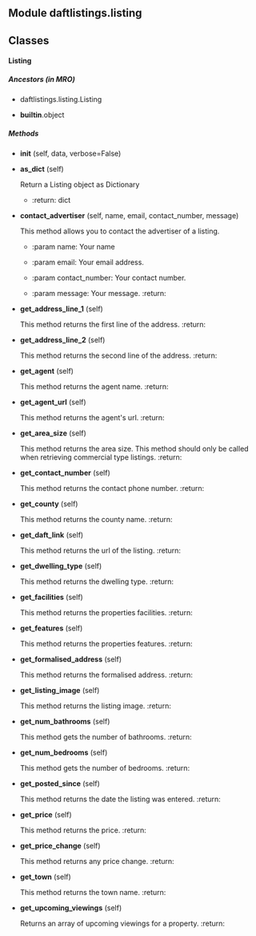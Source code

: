 Module daftlistings.listing
---------------------------

Classes
-------
#### Listing 
##### Ancestors (in MRO)
- daftlistings.listing.Listing

- __builtin__.object

##### Methods
- **__init__** (self, data, verbose=False)

- **as_dict** (self)

    Return a Listing object as Dictionary

    * :return: dict

- **contact_advertiser** (self, name, email, contact_number, message)

    This method allows you to contact the advertiser of a listing.

    * :param name: Your name

    * :param email: Your email address.

    * :param contact_number: Your contact number.

    * :param message: Your message.
:return:

- **get_address_line_1** (self)

    This method returns the first line of the address.
:return:

- **get_address_line_2** (self)

    This method returns the second line of the address.
:return:

- **get_agent** (self)

    This method returns the agent name.
:return:

- **get_agent_url** (self)

    This method returns the agent's url.
:return:

- **get_area_size** (self)

    This method returns the area size. This method should only be called when retrieving commercial type listings.
:return:

- **get_contact_number** (self)

    This method returns the contact phone number.
:return:

- **get_county** (self)

    This method returns the county name.
:return:

- **get_daft_link** (self)

    This method returns the url of the listing.
:return:

- **get_dwelling_type** (self)

    This method returns the dwelling type.
:return:

- **get_facilities** (self)

    This method returns the properties facilities.
:return:

- **get_features** (self)

    This method returns the properties features.
:return:

- **get_formalised_address** (self)

    This method returns the formalised address.
:return:

- **get_listing_image** (self)

    This method returns the listing image.
:return:

- **get_num_bathrooms** (self)

    This method gets the number of bathrooms.
:return:

- **get_num_bedrooms** (self)

    This method gets the number of bedrooms.
:return:

- **get_posted_since** (self)

    This method returns the date the listing was entered.
:return:

- **get_price** (self)

    This method returns the price.
:return:

- **get_price_change** (self)

    This method returns any price change.
:return:

- **get_town** (self)

    This method returns the town name.
:return:

- **get_upcoming_viewings** (self)

    Returns an array of upcoming viewings for a property.
:return:

